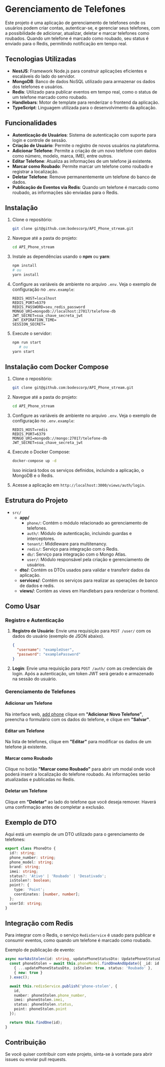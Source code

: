 # Gerenciamento de Telefones

Este projeto é uma aplicação de gerenciamento de telefones onde os usuários podem criar contas, autenticar-se, e gerenciar seus telefones, com a possibilidade de adicionar, atualizar, deletar e marcar telefones como roubados. Quando um telefone é marcado como roubado, seu status é enviado para o Redis, permitindo notificação em tempo real.

## Tecnologias Utilizadas

- **NestJS**: Framework Node.js para construir aplicações eficientes e escaláveis do lado do servidor.
- **MongoDB**: Banco de dados NoSQL utilizado para armazenar os dados dos telefones e usuários.
- **Redis**: Utilizado para publicar eventos em tempo real, como o status de um telefone marcado como roubado.
- **Handlebars**: Motor de template para renderizar o frontend da aplicação.
- **TypeScript**: Linguagem utilizada para o desenvolvimento da aplicação.
  
## Funcionalidades

- **Autenticação de Usuários**: Sistema de autenticação com suporte para login e controle de sessão.
- **Criação de Usuário**: Permite o registro de novos usuários na plataforma.
- **Adicionar Telefone**: Permite a criação de um novo telefone com dados como número, modelo, marca, IMEI, entre outros.
- **Editar Telefone**: Atualiza as informações de um telefone já existente.
- **Marcar como Roubado**: Permite marcar um telefone como roubado e registrar a localização.
- **Deletar Telefone**: Remove permanentemente um telefone do banco de dados.
- **Publicação de Eventos via Redis**: Quando um telefone é marcado como roubado, as informações são enviadas para o Redis.
  
## Instalação

1. Clone o repositório:

   ```bash
   git clone git@github.com:bodescorp/API_Phone_stream.git
   ```

2. Navegue até a pasta do projeto:

   ```bash
   cd API_Phone_stream
   ```

3. Instale as dependências usando o **npm** ou **yarn**:

   ```bash
   npm install
   # ou
   yarn install
   ```

4. Configure as variáveis de ambiente no arquivo `.env`. Veja o exemplo de configuração no `.env.example`:

   ```
   REDIS_HOST=localhost
   REDIS_PORT=6379
   REDIS_PASSWORD=seu_redis_password
   MONGO_URI=mongodb://localhost:27017/telefone-db
   JWT_SECRET=sua_chave_secreta_jwt
   JWT_EXPIRATION_TIME=
   SESSION_SECRET=

   ```

5. Execute o servidor:

   ```bash
   npm run start
      # ou
   yarn start 
   ```




## Instalação com Docker Compose

1. Clone o repositório:

   ```bash
   git clone git@github.com:bodescorp/API_Phone_stream.git
   ```

2. Navegue até a pasta do projeto:

   ```bash
   cd API_Phone_stream
   ```

3. Configure as variáveis de ambiente no arquivo `.env`. Veja o exemplo de configuração no `.env.example`:

   ```dotenv
   REDIS_HOST=redis
   REDIS_PORT=6379
   MONGO_URI=mongodb://mongo:27017/telefone-db
   JWT_SECRET=sua_chave_secreta_jwt
   ```

4. Execute o Docker Compose:

   ```bash
   docker-compose up -d
   ```

   Isso iniciará todos os serviços definidos, incluindo a aplicação, o MongoDB e o Redis.

5. Acesse a aplicação em `http://localhost:3000/views/auth/login`.
  

## Estrutura do Projeto

- `src/`
  - **app/**
    - `phone/`: Contém o módulo relacionado ao gerenciamento de telefones.
    - `auth/`: Módulo de autenticação, incluindo guardas e interceptores.
    - `tenant/`: Middleware para multitenancy.
    - `redis/`: Serviço para integração com o Redis.
    - `db/`: Serviço para integração com o Mongo Atlas.
    - `user/`: Módulo responsável pela criação e gerenciamento de usuários.
  - **dto/**: Contém os DTOs usados para validar e transferir dados da aplicação.
  - **services/**: Contém os serviços para realizar as operações de banco de dados e redis.
  - **views/**: Contém as views em Handlebars para renderizar o frontend.
  
## Como Usar

### Registro e Autenticação

1. **Registro de Usuário**: Envie uma requisição para `POST /user/` com os dados do usuário (exemplo de JSON abaixo).
   
   ```json
   {
     "username": "exampleUser",
     "password": "examplePassword"
   }
   ```

2. **Login**: Envie uma requisição para `POST /auth/` com as credenciais de login. Após a autenticação, um token JWT será gerado e armazenado na sessão do usuário.

### Gerenciamento de Telefones

#### Adicionar um Telefone


Na interface web, [add phone](http://localhost:3000/views/phone/list) clique em **"Adicionar Novo Telefone"**, preencha o formulário com os dados do telefone, e clique em **"Salvar"**.

#### Editar um Telefone

Na lista de telefones, clique em **"Editar"** para modificar os dados de um telefone já existente.

#### Marcar como Roubado

Clique no botão **"Marcar como Roubado"** para abrir um modal onde você poderá inserir a localização do telefone roubado. As informações serão atualizadas e publicadas no Redis.

#### Deletar um Telefone

Clique em **"Deletar"** ao lado do telefone que você deseja remover. Haverá uma confirmação antes de completar a exclusão.

## Exemplo de DTO

Aqui está um exemplo de um DTO utilizado para o gerenciamento de telefones:

```typescript
export class PhoneDto {
  id?: string;
  phone_number: string;
  phone_model: string;
  brand: string;
  imei: string;
  status?: 'Ativo' | 'Roubado' | 'Desativado';
  isStolen?: boolean;
  point?: {
    type: 'Point';
    coordinates: [number, number];
  };
  userId: string;
}
```

## Integração com Redis

Para integrar com o Redis, o serviço `RedisService` é usado para publicar e consumir eventos, como quando um telefone é marcado como roubado.

Exemplo de publicação de evento:

```typescript
async markAsStolen(id: string, updatePhoneStatusDto: UpdatePhoneStatusDto): Promise<PhoneDto> {
  const phoneStolen = await this.phoneModel.findOneAndUpdate({ _id: id },
    { ...updatePhoneStatusDto, isStolen: true, status: 'Roubado' },
    { new: true }
  ).exec();

  await this.redisService.publish('phone-stolen', {
    id,
    number: phoneStolen.phone_number,
    imei: phoneStolen.imei,
    status: phoneStolen.status,
    point: phoneStolen.point
  });

  return this.findOne(id);
}
```

## Contribuição

Se você quiser contribuir com este projeto, sinta-se à vontade para abrir issues ou enviar pull requests.

